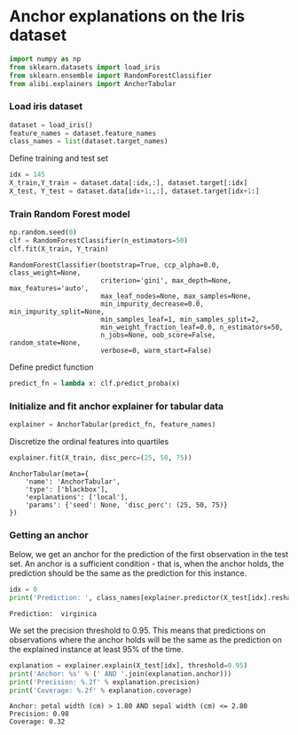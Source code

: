 # Anchor explanations on the Iris dataset

```python
import numpy as np
from sklearn.datasets import load_iris
from sklearn.ensemble import RandomForestClassifier
from alibi.explainers import AnchorTabular
```

### Load iris dataset

```python
dataset = load_iris()
feature_names = dataset.feature_names
class_names = list(dataset.target_names)
```

Define training and test set

```python
idx = 145
X_train,Y_train = dataset.data[:idx,:], dataset.target[:idx]
X_test, Y_test = dataset.data[idx+1:,:], dataset.target[idx+1:]
```

### Train Random Forest model

```python
np.random.seed(0)
clf = RandomForestClassifier(n_estimators=50)
clf.fit(X_train, Y_train)
```

```
RandomForestClassifier(bootstrap=True, ccp_alpha=0.0, class_weight=None,
                       criterion='gini', max_depth=None, max_features='auto',
                       max_leaf_nodes=None, max_samples=None,
                       min_impurity_decrease=0.0, min_impurity_split=None,
                       min_samples_leaf=1, min_samples_split=2,
                       min_weight_fraction_leaf=0.0, n_estimators=50,
                       n_jobs=None, oob_score=False, random_state=None,
                       verbose=0, warm_start=False)
```

Define predict function

```python
predict_fn = lambda x: clf.predict_proba(x)
```

### Initialize and fit anchor explainer for tabular data

```python
explainer = AnchorTabular(predict_fn, feature_names)
```

Discretize the ordinal features into quartiles

```python
explainer.fit(X_train, disc_perc=(25, 50, 75))
```

```
AnchorTabular(meta={
    'name': 'AnchorTabular',
    'type': ['blackbox'],
    'explanations': ['local'],
    'params': {'seed': None, 'disc_perc': (25, 50, 75)}
})
```

### Getting an anchor

Below, we get an anchor for the prediction of the first observation in the test set. An anchor is a sufficient condition - that is, when the anchor holds, the prediction should be the same as the prediction for this instance.

```python
idx = 0
print('Prediction: ', class_names[explainer.predictor(X_test[idx].reshape(1, -1))[0]])
```

```
Prediction:  virginica
```

We set the precision threshold to 0.95. This means that predictions on observations where the anchor holds will be the same as the prediction on the explained instance at least 95% of the time.

```python
explanation = explainer.explain(X_test[idx], threshold=0.95)
print('Anchor: %s' % (' AND '.join(explanation.anchor)))
print('Precision: %.2f' % explanation.precision)
print('Coverage: %.2f' % explanation.coverage)
```

```
Anchor: petal width (cm) > 1.80 AND sepal width (cm) <= 2.80
Precision: 0.98
Coverage: 0.32
```
